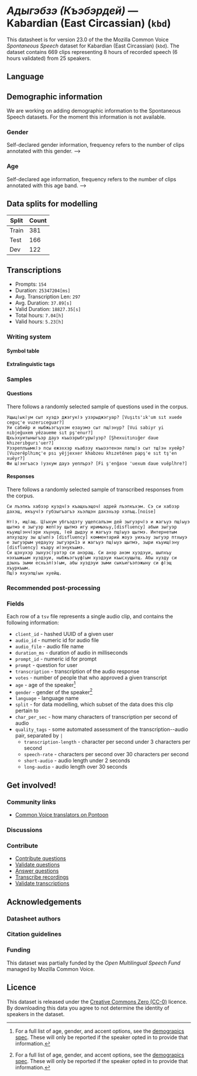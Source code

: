 # *Адыгэбзэ (Къэбэрдей)* &mdash; Kabardian (East Circassian) (`kbd`)
This datasheet is for version 23.0 of the the Mozilla Common Voice *Spontaneous Speech* dataset 
for Kabardian (East Circassian) (`kbd`). The dataset contains 669 clips representing 8 hours of recorded
speech (6 hours validated) from 25 speakers.

## Language
<!-- {{LANGUAGE_DESCRIPTION}} -->
<!-- Provide a brief (1-2 paragraph) description of your language -->

## Demographic information
We are working on adding demographic information to the Spontaneous Speech datasets. For the moment this information
is not available.



<!--
The dataset includes the following distribution of age and gender.
<!-- You can get a lot of the information in this section from https://analyzer.cv-toolbox.web.tr/browse -->

### Gender
Self-declared gender information, frequency refers to the number of clips annotated with this gender.
-->



<!--
<!-- {{GENDER_TABLE}} -->
<!-- @ AUTOMATICALLY GENERATED @ -->
<!-- | Gender | Frequency |
|--------|-----------|
| male, masculine | ? |
| undeclared | ? |
| female, feminine | ? | -->

### Age
Self-declared age information, frequency refers to the number of clips annotated with this age band.
-->
<!-- {{AGE_TABLE}} -->
<!-- @ AUTOMATICALLY GENERATED @ -->
<!-- | Age band | Frequency |
|----------|-----------|
| teens | ? |
| twenties | ? |
| thirties | ? |
| fourties | ? |
| fifties | ? |
   ...if other age ranges are present in your data, add rows... -->

## Data splits for modelling



 | Split | Count |
|-|-|
| Train | 381 |
| Test | 166 |
| Dev | 122 |

<!-- @ AUTOMATICALLY GENERATED @ -->

## Transcriptions

* Prompts: `154`
* Duration: `25347204[ms]`
* Avg. Transcription Len: `297`
* Avg. Duration: `37.89[s]`
* Valid Duration: `18827.35[s]`
* Total hours: `7.04[h]`
* Valid hours: `5.23[h]`

<!-- {{TRANSCRIPTIONS_DESCRIPTION}} -->
<!-- A description of the transcription system used -->

### Writing system
<!-- {{WRITING_SYSTEM_DESCRIPTION}} -->
<!-- @ OPTIONAL @ -->
<!-- A description of the writing system (or writing systems) used in the text corpus -->

#### Symbol table
<!-- {{ALPHABET_TABLE}} -->
<!-- @ OPTIONAL @ -->
<!-- If the writing system is alphabetic, you can include the valid alphabet here -->

#### Extralinguistic tags

### Samples

#### Questions
There follows a randomly selected sample of questions used in the corpus.

```
Ущыцӏыкӏум сыт хуэдэ джэгукӏэ узэрыджэгуар? [Vuşıts'ık'um sıt xuede ceguç'e vuzerıceguar?]
Уи сабийр и ныбжьэгъухэм езауэмэ сыт пщӏэнур? [Vui sabiyr yi nıbjeğuxem yêzaueme sıt pş'enur?]
Щхьэхуитыныгъэр дауэ къызэрыбгурыӏуэр? [Şhexuitınığer daue khızerıbgurı'uer?]
Узэреплъымкӏэ псы ежэххэр къабзэу къызэтенэн папщӏэ сыт тщӏэн хуейр? [Vuzerêplhımç'e psı yêjjexxer khabzeu khızetênen papş'e sıt tş'en xuêyr?]
Фи щӏэнгъасэ ӏуэхум дауэ уеплърэ? [Fi ş'enğase 'uexum daue vuêplhre?]
```

<!-- {{QUESTIONS_SAMPLE}} -->

#### Responses
There follows a randomly selected sample of transcribed responses from the corpus.

```
Си лъэпкъ хабзэр куэдчӏэ къащхьэщочӏ адрей лъэпкъхэм. Сэ си хабзэр дахэщ, икъучӏэ губзыгъагъэ хьэлщэн дахэхьэр хэлъщ.[noise]

Нтӏэ, ищӏащ. Цӏыхум убгъэдэту ущепсалъэм дей зыгуэрчӏэ и жагъуэ пщӏыуэ щытмэ е зыгуэр жепӏэу щытмэ игу иримыхьу,[disfluency] абыи зыгуэр къуищӏэнчӏэри хъунущ, ӏей дыдэу и жагъуэ пщӏыуэ щытмэ. Интернетым апхуэдэу зы щӏыпӏэ [disfluency] комментарий жоуэ уихьэу зыгуэр птхыуэ е зыгуэрым уедауэу зыгуэрк1э и жагъуэ пщӏыуэ щытмэ, зыри къуищӏэну [disfluency] къару иӏэнукъымэ.
Си щэхухэр зыхуэсӏуатэр си анэращ. Си анэр анэм хуэдэуи, шыпхъу нэхъыжьым хуэдэуи, ныбжьэгъуфӏым хуэдэуи къысхущытщ. Абы хуэду си дзыхь зыми есхьэлӏэӏым, абы хуэдэуи зыми сыкъигъэпэжыну си фӏэщ хъуркъым.
Пщӏэ яхуэпщӏын хуейщ.
```

<!-- {{TRANSCRIPTIONS_SAMPLE}} -->

### Recommended post-processing
<!-- {{RECOMMENDED_POSTPROCESSING_DESCRIPTION}} -->
<!-- @ OPTIONAL @ -->
<!-- What should people do before they use the data, for example Unicode normalisation or normalisation of extralinguistic tags -->

### Fields
Each row of a `tsv` file represents a single audio clip, and contains the following information:

* `client_id` - hashed UUID of a given user
* `audio_id` - numeric id for audio file
* `audio_file` - audio file name
* `duration_ms` - duration of audio in milliseconds
* `prompt_id` - numeric id for prompt
* `prompt` - question for user
* `transcription` - transcription of the audio response
* `votes` - number of people that who approved a given transcript
* `age` - age of the speaker[^1]
* `gender` - gender of the speaker[^1]
* `language` - language name
* `split` - for data modelling, which subset of the data does this clip pertain to
* `char_per_sec` - how many characters of transcription per second of audio
* `quality_tags` - some automated assessment of the transcription--audio pair, separated by `|`
   * `transcription-length` - character per second under 3 characters per second
   * `speech-rate` - characters per second over 30 characters per second
   * `short-audio` - audio length under 2 seconds
   * `long-audio` - audio length over 30 seconds

#### 
[^1]: For a full list of age, gender, and accent options, see the
[demograpics
spec](https://github.com/common-voice/common-voice/blob/main/web/src/stores/demographics.ts). These
will only be reported if the speaker opted in to provide that
information.

## Get involved!

### Community links

* [Common Voice translators on Pontoon](https://pontoon.mozilla.org/kbd/common-voice/contributors/)

<!-- {{COMMUNITY_LINKS_LIST}} -->
<!-- @ OPTIONAL @ -->
<!-- Links to community chats / fora -->

### Discussions
<!-- {{DISCUSSION_LINKS_LIST}} -->
<!-- @ OPTIONAL @ -->
<!-- Any links to discussions, for example on Discourse or other fora or blogs can be included here -->

### Contribute
* [Contribute questions](https://commonvoice.mozilla.org/spontaneous-speech/beta/question)
* [Validate questions](https://commonvoice.mozilla.org/spontaneous-speech/beta/validate)
* [Answer questions](https://commonvoice.mozilla.org/spontaneous-speech/beta/prompts)
* [Transcribe recordings](https://commonvoice.mozilla.org/spontaneous-speech/beta/transcribe)
* [Validate transcriptions](https://commonvoice.mozilla.org/spontaneous-speech/beta/check-transcript)
<!-- {{CONTRIBUTE_LINKS_LIST}} -->
<!-- Here you can include links for how to contribute to the dataset -->

## Acknowledgements

### Datasheet authors
<!-- {{DATASHEET_AUTHORS_LIST}} -->
<!-- A list in the format of: Your Name <email@email.com> -->

### Citation guidelines
<!-- {{CITATION_DESCRIPTION}} -->
<!-- @ OPTIONAL @ -->
<!-- If you published a paper and would like people to cite it, you can include the BiBTeX here -->

### Funding

This dataset was partially funded by the *Open Multilingual Speech Fund* managed by Mozilla Common Voice.
<!-- {{FUNDING_DESCRIPTION}} -->
<!-- @ OPTIONAL @ -->
<!-- If you received any funding, you can include the acknowledgement here -->

## Licence
This dataset is released under the [Creative Commons Zero (CC-0)](https://creativecommons.org/public-domain/cc0/) licence. By downloading this data
you agree to not determine the identity of speakers in the dataset.